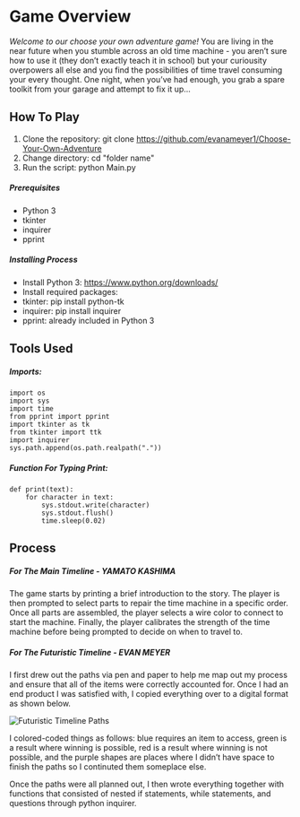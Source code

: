 # Game Overview

*Welcome to our choose your own adventure game!*
You are living in the near future when you stumble across an old time machine - you aren’t sure how to use it (they don’t exactly teach it in school) but your curiousity overpowers all else and you find the possibilities of time travel consuming your every thought. 
One night, when you’ve had enough, you grab a spare toolkit from your garage and attempt to fix it up...  

## How To Play

1. Clone the repository: git clone https://github.com/evanameyer1/Choose-Your-Own-Adventure
2. Change directory: cd "folder name"
3. Run the script: python Main.py

##### Prerequisites
* Python 3
* tkinter
* inquirer
* pprint
##### Installing Process
* Install Python 3: https://www.python.org/downloads/
* Install required packages:
* tkinter: pip install python-tk
* inquirer: pip install inquirer
* pprint: already included in Python 3

## Tools Used

##### **Imports:**
```
import os 
import sys 
import time
from pprint import pprint
import tkinter as tk 
from tkinter import ttk 
import inquirer 
sys.path.append(os.path.realpath(".")) 
```
##### **Function For Typing Print:**
```
def print(text):
    for character in text:
        sys.stdout.write(character)
        sys.stdout.flush()
        time.sleep(0.02)
```
## Process
##### **For The Main Timeline** - YAMATO KASHIMA

The game starts by printing a brief introduction to the story. The player is then prompted to select parts to repair the time machine in a specific order. Once all parts are assembled, the player selects a wire color to connect to start the machine. Finally, the player calibrates the strength of the time machine before being prompted to decide on when to travel to.

##### **For The Futuristic Timeline** - EVAN MEYER

I first drew out the paths via pen and paper to help me map out my process and ensure that all of the items were correctly accounted for. 
Once I had an end product I was satisfied with, I copied everything over to a digital format as shown below. 

![Futuristic Timeline Paths](https://user-images.githubusercontent.com/56325011/217443169-5be99c2c-9c88-4fa4-9b14-39db4d60f249.png)

I colored-coded things as follows: blue requires an item to access, green is a result where winning is possible, red is a result where winning is not possible, 
and the purple shapes are places where I didn’t have space to finish the paths so I continuted them someplace else. 

Once the paths were all planned out, I then wrote everything together with functions that consisted of nested if statements, while statements, and questions through python inquirer. 
